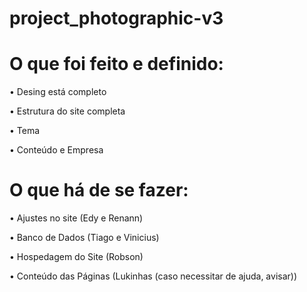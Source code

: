 # project_photographic-v3

# O que foi feito e definido: 

• Desing está completo

• Estrutura do site completa

• Tema

• Conteúdo e Empresa

# O que há de se fazer: 

• Ajustes no site (Edy e Renann)

• Banco de Dados (Tiago e Vinicius)

• Hospedagem do Site (Robson)

• Conteúdo das Páginas (Lukinhas (caso necessitar de ajuda, avisar))

